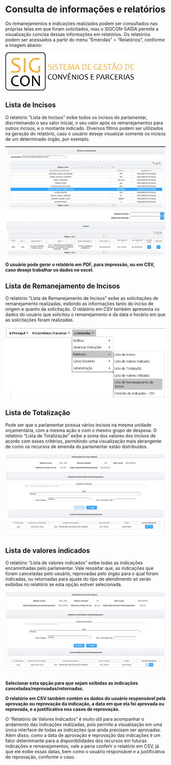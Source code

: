 # Consulta de informações e relatórios

Os remanejamentos e indicações realizados podem ser consultados nas próprias telas em que foram solicitados, mas o SIGCON-SAÍDA permite a visualização concisa dessas informações em relatórios. Os relatórios podem ser acessados a partir do menu “Emendas” &gt; “Relatórios”, conforme a imagem abaixo:

![](.gitbook/assets/0%20%2821%29.png)

## **Lista de Incisos**

O relatório “Lista de Incisos” exibe todos os incisos do parlamentar, discriminando o seu valor inicial, o seu valor após os remanejamentos para outros incisos, e o montante indicado. Diversos filtros podem ser utilizados na geração do relatório, caso o usuário deseje visualizar somente os incisos de um determinado órgão, por exemplo.

![](.gitbook/assets/1%20%2820%29.png)

**O usuário pode gerar o relatório em PDF, para impressão, ou em CSV, caso deseje trabalhar os dados no excel.**

## **Lista de Remanejamento de Incisos**

O relatório “Lista de Remanejamento de Incisos” exibe as solicitações de remanejamento realizadas, exibindo as informações tanto do inciso de origem e quanto da solicitação. O relatório em CSV também apresenta os dados do usuário que solicitou o remanejamento e da data e horário em que as solicitações foram realizadas.

![](.gitbook/assets/2.png)

## **Lista de Totalização**

Pode ser que o parlamentar possua vários incisos na mesma unidade orçamentária, com a mesma ação e com o mesmo grupo de despesa. O relatório “Lista de Totalização” exibe a soma dos valores dos incisos de acordo com esses critérios, permitindo uma visualização mais abrangente de como os recursos de emenda do parlamentar estão distribuídos.

![](.gitbook/assets/3%20%287%29.png)

## **Lista de valores indicados**

O relatório “Lista de valores indicados” exibe todas as indicações encaminhadas pelo parlamentar. Vale ressaltar que, as indicações que foram canceladas pelo usuário, reprovadas pelo órgão para o qual foram indicadas, ou retornadas para ajuste do tipo de atendimento só serão exibidas no relatório se esta opção estiver selecionada.

![](.gitbook/assets/4%20%282%29.png)

**Selecionar esta opção para que sejam exibidas as indicações canceladas/reprovadas/retornadas.**

**O relatório em CSV também contém os dados do usuário responsável pela aprovação ou reprovação da indicação, a data em que ela foi aprovada ou reprovada, e a justificativa nos casos de reprovação.**

O “Relatório de Valores Indicados” é muito útil para acompanhar o andamento das indicações realizadas, pois permite a visualização em uma única interface de todas as indicações que ainda precisam ser aprovadas. Além disso, como a data de aprovação e reprovação das indicações é um fator determinante para a disponibilidades dos recursos em futuras indicações e remanejamentos, vale a pena conferir o relatório em CSV, já que ele exibe essas datas, bem como o usuário responsável e a justificativa de reprovação, conforme o caso.

